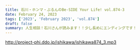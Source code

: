 ```yaml
---
title: 石川・ホンマ・ぶるんのBe-SIDE Your Life! vol.874-3
date: February 24, 2023
tags: ['2023', 'February 2023', 'vol.874']
draft: false
summary: 人生相談！石川さんが読みます！！少し長めにエンディングです！
---
```


http://project-phi.ddo.jp/ishikawa/ishikawa874_3.mp3